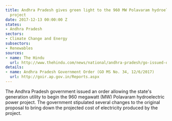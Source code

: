 ```yaml
---
title: Andhra Pradesh gives green light to the 960 MW Polavaram hydroelectric power
  project
date: 2017-12-13 00:00:00 Z
states:
- Andhra Pradesh
sectors:
- Climate Change and Energy
subsectors:
- Renewables
sources:
- name: The Hindu
  url: http://www.thehindu.com/news/national/andhra-pradesh/go-issued-on-polavaram-hydro-power-plant/article21285674.ece
details:
- name: Andhra Pradesh Government Order (GO MS No. 34, 12/6/2017)
  url: http://goir.ap.gov.in/Reports.aspx
---
```


The Andhra Pradesh government issued an order allowing the state's generation utility to begin the 960 megawatt (MW) Polavaram hydroelectric power project. The government stipulated several changes to the original proposal to bring down the projected cost of electricity produced by the project. 
